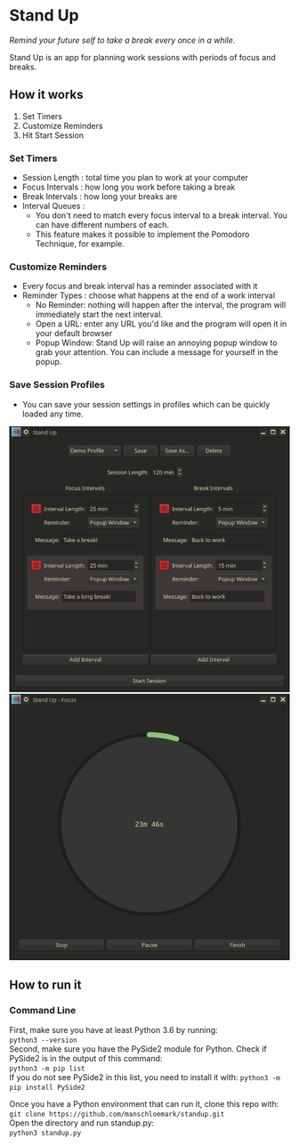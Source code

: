 # Stand Up
_Remind your future self to take a break every once in a while._

Stand Up is an app for planning work sessions with periods of focus and breaks.  


## How it works
1. Set Timers
2. Customize Reminders
3. Hit Start Session

### Set Timers
- Session Length : total time you plan to work at your computer
- Focus Intervals  : how long you work before taking a break
- Break Intervals  : how long your breaks are
- Interval Queues  :
  - You don't need to match every focus interval to a break interval. You can have different numbers of each.
  - This feature makes it possible to implement the Pomodoro Technique, for example.

### Customize Reminders
- Every focus and break interval has a reminder associated with it
- Reminder Types    : choose what happens at the end of a work interval
  - No Reminder: nothing will happen after the interval, the program will immediately start the next interval.
  - Open a URL: enter any URL you'd like and the program will open it in your default browser
  - Popup Window: Stand Up will raise an annoying popup window to grab your attention. You can include a message for yourself in the popup.

### Save Session Profiles
- You can save your session settings in profiles which can be quickly loaded any time.

![Session Setup](./doc/setup.png?raw=true)
![Countdown Timer](./doc/timer.png?raw=true)

## How to run it

### Command Line
First, make sure you have at least Python 3.6 by running:  
` python3 --version `  
Second, make sure you have the PySide2 module for Python.
Check if PySide2 is in the output of this command:  
`python3 -m pip list`  
If you do not see PySide2 in this list, you need to install it with:
 `python3 -m pip install PySide2`  

Once you have a Python environment that can run it, clone this repo with:  
`git clone https://github.com/manschloemark/standup.git`  
Open the directory and run standup.py:  
`python3 standup.py`  
